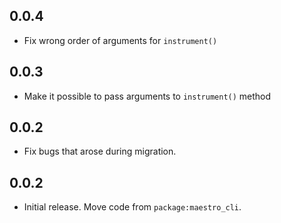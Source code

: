 ## 0.0.4

- Fix wrong order of arguments for `instrument()`

## 0.0.3

- Make it possible to pass arguments to `instrument()` method

## 0.0.2

- Fix bugs that arose during migration.

## 0.0.2

- Initial release. Move code from `package:maestro_cli`.

